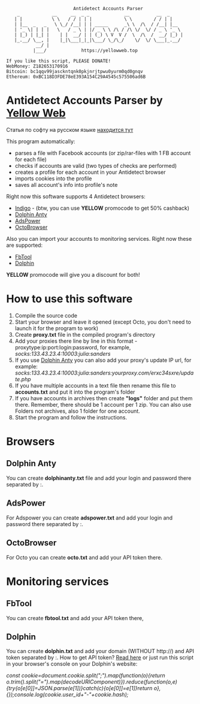 ```                
                         Antidetect Accounts Parser  
    _            __     __  _ _             __          __  _     
   | |           \ \   / / | | |            \ \        / / | |    
   | |__  _   _   \ \_/ /__| | | _____      _\ \  /\  / /__| |__  
   | '_ \| | | |   \   / _ \ | |/ _ \ \ /\ / /\ \/  \/ / _ \ '_ \ 
   | |_) | |_| |    | |  __/ | | (_) \ V  V /  \  /\  /  __/ |_) |
   |_.__/ \__, |    |_|\___|_|_|\___/ \_/\_/    \/  \/ \___|_.__/ 
           __/ |                                                  
          |___/             https://yellowweb.top                 

If you like this script, PLEASE DONATE!  
WebMoney: Z182653170916  
Bitcoin: bc1qqv99jasckntqnk0pkjnrjtpwu0yurm0qd0gnqv  
Ethereum: 0xBC118D3FDE78eE393A154C29A4545c575506ad6B  
```

# Antidetect Accounts Parser by [Yellow Web](https://yellowweb.top)
Статья по софту на русском языке [находится тут](https://yellowweb.top/massovyj-import-akkauntov-facebook-v-profili-indigo-na-izi/)

This program automatically: 
- parses a file with Facebook accounts (or zip/rar-files with 1 FB account for each file)
- checks if accounts are valid (two types of checks are performed)
- creates a profile for each account in your Antidetect browser
- imports cookies into the profile
- saves all account's info into profile's note

Right now this software supports 4 Antidetect browsers: 
- [Indigo](https://yellowweb.top/indigo) - (btw, you can use **YELLOW** promocode to get 50% cashback)
- [Dolphin Anty](https://yellowweb.top/dolphinanty)
- [AdsPower](https://yellowweb.top/adspower)
- [OctoBrowser](https://octobrowser.net)

Also you can import your accounts to monitoring services. Right now these are supported:
- [FbTool](https://yellowweb.top/fbtool) 
- [Dolphin](https://yellowweb.top/dolphin)

**YELLOW** promocode will give you a discount for both!

# How to use this software
1. Compile the source code
2. Start your browser and leave it opened (except Octo, you don't need to launch it for the program to work)
3. Create **proxy.txt** file in the compiled program's directory
4. Add your proxies there line by line in this format - proxytype:ip:port:login:password, for example, *socks:133.43.23.4:10003:julia:sanders*
5. If you use [Dolphin Anty](https://yellowweb.top/dolphinanty) you can also add your proxy's update IP url, for example: *socks:133.43.23.4:10003:julia:sanders:yourproxy.com/erxc34sxre/update.php*
6. If you have multiple accounts in a text file then rename this file to **accounts.txt** and put it into the program's folder
7. If you have accounts in archives then create **"logs"** folder and put them there. Remember, there should be 1 account per 1 zip. You can also use Folders not archives, also 1 folder for one account.
8. Start the program and follow the instructions.

# Browsers
## Dolphin Anty
You can create **dolphinanty.txt** file and add your login and password there separated by :. 
## AdsPower
For Adspower you can create **adspower.txt** and add your login and password there separated by :. 
## OctoBrowser
For Octo you can create **octo.txt** and add your API token there.

# Monitoring services 
## FbTool 
You can create **fbtool.txt** and add your API token there, 
## Dolphin
You can create **dolphin.txt** and add your domain (WITHOUT http://) and API token separated by :. How to get API token? [Read here](https://documenter.getpostman.com/view/15402503/TzJrBJdk) or just run this script in your browser's console on your Dolphin's website:

*const cookie=document.cookie.split(";").map(function(o){return o.trim().split("=").map(decodeURIComponent)}).reduce(function(o,e){try{o[e[0]]=JSON.parse(e[1])}catch(c){o[e[0]]=e[1]}return o},{});console.log(cookie.user_id+"-"+cookie.hash);*



